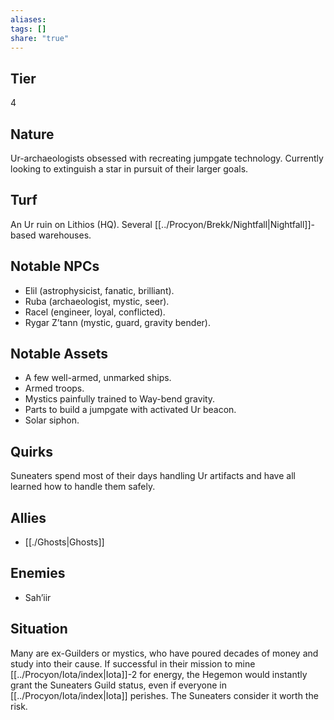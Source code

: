 ```yaml
---
aliases: 
tags: []
share: "true"
---
```

## Tier
4

## Nature
Ur-archaeologists obsessed with recreating jumpgate technology. Currently looking to extinguish a star in pursuit of their larger goals.

## Turf
An Ur ruin on Lithios (HQ). Several [[../Procyon/Brekk/Nightfall|Nightfall]]-based warehouses.

## Notable NPCs
- Elil (astrophysicist, fanatic, brilliant).
- Ruba (archaeologist, mystic, seer).
- Racel (engineer, loyal, conflicted).
- Rygar Z’tann (mystic, guard, gravity bender).

## Notable Assets
- A few well-armed, unmarked ships.
- Armed troops.
- Mystics painfully trained to Way-bend gravity.
- Parts to build a jumpgate with activated Ur beacon.
- Solar siphon.

## Quirks
Suneaters spend most of their days handling Ur artifacts and have all learned how to handle them safely.

## Allies
- [[./Ghosts|Ghosts]]

## Enemies
- Sah’iir

## Situation
Many are ex-Guilders or mystics, who have poured decades of money and study into their cause. If successful in their mission to mine [[../Procyon/Iota/index|Iota]]-2 for energy, the Hegemon would instantly grant the Suneaters Guild status, even if everyone in [[../Procyon/Iota/index|Iota]] perishes. The Suneaters consider it worth the risk.
